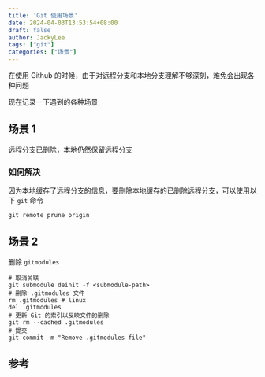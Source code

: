 ```yaml
---
title: 'Git 使用场景'
date: 2024-04-03T13:53:54+08:00
draft: false
author: JackyLee
tags: ["git"]
categories: ["场景"]
---
```


在使用 Github 的时候，由于对远程分支和本地分支理解不够深刻，难免会出现各种问题

现在记录一下遇到的各种场景

## 场景 1

远程分支已删除，本地仍然保留远程分支

### 如何解决

因为本地缓存了远程分支的信息，要删除本地缓存的已删除远程分支，可以使用以下 `git` 命令

```shell
git remote prune origin
```

## 场景 2

删除 `gitmodules`

```shell
# 取消关联
git submodule deinit -f <submodule-path>
# 删除 .gitmodules 文件
rm .gitmodules # linux
del .gitmodules
# 更新 Git 的索引以反映文件的删除
git rm --cached .gitmodules
# 提交
git commit -m "Remove .gitmodules file"
```

## 参考
